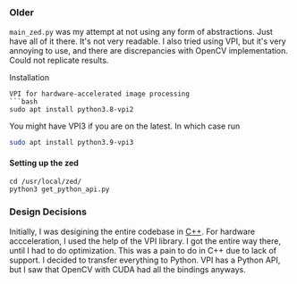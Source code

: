 
### Older
`main_zed.py` was my attempt at not using any form of abstractions. Just have all of it there. It's not very readable. I also tried using VPI,
but it's very annoying to use, and there are discrepancies with OpenCV implementation. Could not replicate results.

Installation
```
VPI for hardware-accelerated image processing
```bash
sudo apt install python3.8-vpi2
```


You might have VPI3 if you are on the latest. In which case run
```bash
sudo apt install python3.9-vpi3
```

#### Setting up the zed
```
cd /usr/local/zed/
python3 get_python_api.py
```

### Design Decisions
Initially, I was desigining the entire codebase in [C++](https://github.com/Gongsta/vSLAM). For
hardware accceleration, I used the help of the VPI library. I got the entire way there,
until I had to do optimization. This was a pain to do in C++ due to lack of support. I decided
to transfer everything to Python. VPI has a Python API, but I saw that OpenCV with CUDA had
all the bindings anyways.
